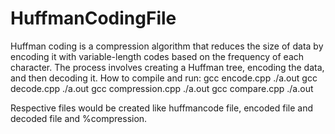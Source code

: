 # HuffmanCodingFile
Huffman coding is a compression algorithm that reduces the size of data by encoding it with variable-length codes based on the frequency of each character. The process involves creating a Huffman tree, encoding the data, and then decoding it.
How to compile and run: gcc encode.cpp ./a.out gcc decode.cpp ./a.out gcc compression.cpp ./a.out gcc compare.cpp ./a.out

Respective files would be created like huffmancode file, encoded file and decoded file and %compression.
